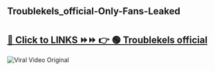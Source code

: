 
 ## Troublekels_official-Only-Fans-Leaked

# <h2><a href="https://clipsfans.com/Troublekels_official&ref=git">🔗 Click to LINKS ⏩⏩ 👉 🟢 Troublekels official </a></h2>

<a href="https://clipsfans.com/Troublekels_official&ref=git" rel="nofollow" data-target="animated-image.originalLink"><img src="https://i.ibb.co.com/xMMVF88/686577567.gif" alt="Viral Video Original" style="max-width: 100%; display: inline-block;" data-target="animated-image.originalImage"></a>
